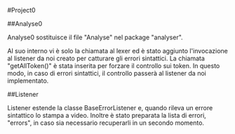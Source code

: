 #Project0

##Analyse0

Analyse0 sostituisce il file "Analyse" nel package "analyser".

Al suo interno vi è solo la chiamata al lexer ed è stato aggiunto l'invocazione al listener da noi creato per catturare
gli errori sintattici. La chiamata "getAllToken()"  è stata inserita per forzare il controllo sui token.
In questo modo, in caso di errori sintattici, il controllo passerà al listener da noi implementato.

##Listener

Listener estende la classe BaseErrorListener e, quando rileva un errore sintattico lo stampa a video.
Inoltre è stato preparata la lista di errori, "errors", in caso sia necessario recuperarli in un secondo momento. 
 
